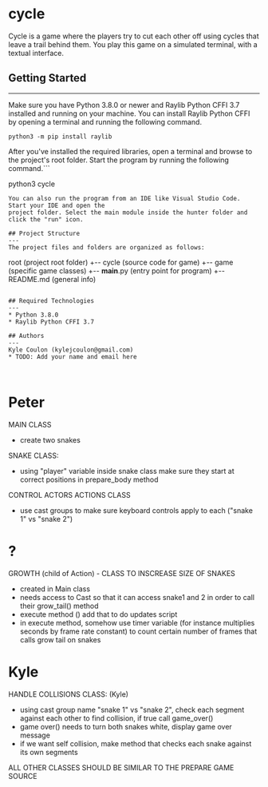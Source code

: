 # cycle

Cycle is a game where the players try to cut each other off using cycles that leave a trail behind them. You play this game
on a simulated terminal, with a textual interface.

## Getting Started

---

Make sure you have Python 3.8.0 or newer and Raylib Python CFFI 3.7 installed and running on your machine. You can install Raylib Python CFFI by opening a terminal and running the following command.

```
python3 -m pip install raylib
```

After you've installed the required libraries, open a terminal and browse to the project's root folder. Start the program by running the following command.```

python3 cycle

```
You can also run the program from an IDE like Visual Studio Code. Start your IDE and open the
project folder. Select the main module inside the hunter folder and click the "run" icon.

## Project Structure
---
The project files and folders are organized as follows:
```

root (project root folder)
+-- cycle (source code for game)
+-- game (specific game classes)
+-- **main**.py (entry point for program)
+-- README.md (general info)

```

## Required Technologies
---
* Python 3.8.0
* Raylib Python CFFI 3.7

## Authors
---
Kyle Coulon (kylejcoulon@gmail.com)
* TODO: Add your name and email here



```

# Peter

MAIN CLASS

- create two snakes

SNAKE CLASS:

- using "player" variable inside snake class make sure they start at correct positions in prepare_body method

CONTROL ACTORS ACTIONS CLASS

- use cast groups to make sure keyboard controls apply to each ("snake 1" vs "snake 2")

# ?

GROWTH (child of Action) - CLASS TO INSCREASE SIZE OF SNAKES

- created in Main class
- needs access to Cast so that it can access snake1 and 2 in order to call their grow_tail() method
- execute method () add that to do updates script
- in execute method, somehow use timer variable (for instance multiplies seconds by frame rate constant) to count certain number of frames that calls grow tail on snakes

# Kyle

HANDLE COLLISIONS CLASS: (Kyle)

- using cast group name "snake 1" vs "snake 2", check each segment against each other to find collision, if true call game_over()
- game over() needs to turn both snakes white, display game over message
- if we want self collision, make method that checks each snake against its own segments

ALL OTHER CLASSES SHOULD BE SIMILAR TO THE PREPARE GAME SOURCE
